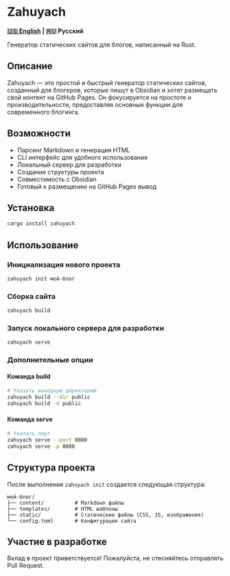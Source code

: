 # Zahuyach

**[🇺🇸 English](README.md) | 🇷🇺 Русский**

Генератор статических сайтов для блогов, написанный на Rust.

## Описание

Zahuyach — это простой и быстрый генератор статических сайтов, созданный для блогеров, которые пишут в Obsidian и хотят размещать свой контент на GitHub Pages. Он фокусируется на простоте и производительности, предоставляя основные функции для современного блогинга.

## Возможности

- Парсинг Markdown и генерация HTML
- CLI интерфейс для удобного использования
- Локальный сервер для разработки
- Создание структуры проекта
- Совместимость с Obsidian
- Готовый к размещению на GitHub Pages вывод

## Установка

```bash
cargo install zahuyach
```

## Использование

### Инициализация нового проекта
```bash
zahuyach init мой-блог
```

### Сборка сайта
```bash
zahuyach build
```

### Запуск локального сервера для разработки
```bash
zahuyach serve
```

### Дополнительные опции

#### Команда build
```bash
# Указать выходную директорию
zahuyach build --dir public
zahuyach build -d public
```

#### Команда serve
```bash
# Указать порт
zahuyach serve --port 8080
zahuyach serve -p 8080
```

## Структура проекта

После выполнения `zahuyach init` создается следующая структура:

```
мой-блог/
├── content/          # Markdown файлы
├── templates/        # HTML шаблоны
├── static/           # Статические файлы (CSS, JS, изображения)
└── config.toml       # Конфигурация сайта
```


## Участие в разработке

Вклад в проект приветствуется! Пожалуйста, не стесняйтесь отправлять Pull Request.
